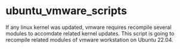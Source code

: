 # ubuntu_vmware_scripts
If any linux kernel was updated, vmware requires recompile several modules to accomdate related kernel updates.
This script is going to recompile related modules of vmware workstation on Ubuntu 22.04.
